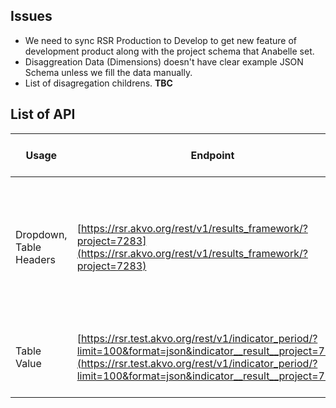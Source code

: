 ﻿## Issues

- We need to sync RSR Production to Develop to get new feature of development product along with the project schema that Anabelle set.
- Disaggreation Data (Dimensions) doesn't have clear example JSON Schema unless we fill the data manually.
- List of disagregation childrens. **TBC**

## List of API

| Usage | Endpoint | List of Important Data |
|--|--|--|
| Dropdown, Table Headers | [https://rsr.akvo.org/rest/v1/results_framework/?project=7283](https://rsr.akvo.org/rest/v1/results_framework/?project=7283)  | Result Title, Child Projects, Parent Project, Indicator Title, Dimension Name, Dimension Value, Indicator Periods, Baseline Year |
| Table Value | [https://rsr.test.akvo.org/rest/v1/indicator_period/?limit=100&format=json&indicator__result__project=7283](https://rsr.test.akvo.org/rest/v1/indicator_period/?limit=100&format=json&indicator__result__project=7283)  | Disaggregation and Disaggregation Target, Period Start, Period End |
